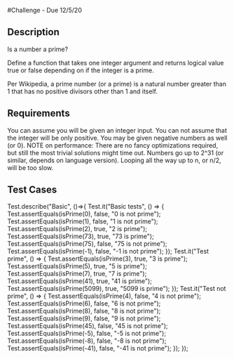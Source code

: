 #Challenge - Due 12/5/20

## Description
Is a number a prime?

Define a function that takes one integer argument and returns logical value true or false depending on if the integer is a prime.

Per Wikipedia, a prime number (or a prime) is a natural number greater than 1 that has no positive divisors other than 1 and itself.

## Requirements

You can assume you will be given an integer input.
You can not assume that the integer will be only positive. You may be given negative numbers as well (or 0).
NOTE on performance: There are no fancy optimizations required, but still the most trivial solutions might time out. Numbers go up to 2^31 (or similar, depends on language version). Looping all the way up to n, or n/2, will be too slow.

## Test Cases
Test.describe("Basic", ()=>{ Test.it("Basic tests", () => {  Test.assertEquals(isPrime(0),  false, "0 is not prime");
  Test.assertEquals(isPrime(1),  false, "1 is not prime");
  Test.assertEquals(isPrime(2),  true, "2 is prime");
  Test.assertEquals(isPrime(73), true, "73 is prime");
  Test.assertEquals(isPrime(75), false, "75 is not prime");
  Test.assertEquals(isPrime(-1), false, "-1 is not prime"); }); Test.it("Test prime", () => {  Test.assertEquals(isPrime(3),  true, "3 is prime");
  Test.assertEquals(isPrime(5),  true, "5 is prime");
  Test.assertEquals(isPrime(7),  true, "7 is prime");
  Test.assertEquals(isPrime(41), true, "41 is prime");
  Test.assertEquals(isPrime(5099), true, "5099 is prime"); }); Test.it("Test not prime", () => {  Test.assertEquals(isPrime(4),  false, "4 is not prime");
  Test.assertEquals(isPrime(6),  false, "6 is not prime");
  Test.assertEquals(isPrime(8),  false, "8 is not prime");
  Test.assertEquals(isPrime(9), false, "9 is not prime");
  Test.assertEquals(isPrime(45), false, "45 is not prime");
  Test.assertEquals(isPrime(-5), false, "-5 is not prime");
  Test.assertEquals(isPrime(-8), false, "-8 is not prime");
  Test.assertEquals(isPrime(-41), false, "-41 is not prime"); });
});
